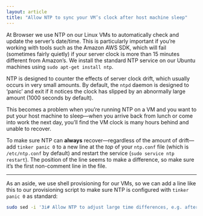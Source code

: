 ```yaml
---
layout: article
title: "Allow NTP to sync your VM’s clock after host machine sleep"
---
```


At Browser we use NTP on our Linux VMs to automatically check and update the server’s date/time. This is particularly important if you’re working with tools such as the Amazon AWS SDK, which will fail (sometimes fairly quietly) if your server clock is more than 15 minutes different from Amazon’s. We install the standard NTP service on our Ubuntu machines using `sudo apt-get install ntp`.

NTP is designed to counter the effects of server clock drift, which usually occurs in very small amounts. By default, the `ntpd` daemon is designed to ‘panic’ and exit if it notices the clock has slipped by an abnormally large amount (1000 seconds by default).

This becomes a problem when you’re running NTP on a VM and you want to put your host machine to sleep—when you arrive back from lunch or come into work the next day, you’ll find the VM clock is many hours behind and unable to recover.

To make sure NTP can **always** recover—regardless of the amount of drift—add `tinker panic 0` to a new line at the _top_ of your `ntp.conf` file (which is `/etc/ntp.conf` by default) and restart the service (`sudo service ntp restart`). The position of the line seems to make a difference, so make sure it’s the first non-comment line in the file.

---

As an aside, we use shell provisioning for our VMs, so we can add a line like this to our provisioning script to make sure NTP is configured with `tinker panic 0` as standard:

```sh
sudo sed -i '3i# Allow NTP to adjust large time differences, e.g. after host machine is woken from sleep\ntinker panic 0\n' /etc/ntp.conf
```
